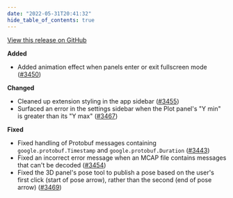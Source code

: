 ```yaml
---
date: "2022-05-31T20:41:32"
hide_table_of_contents: true
---
```

[View this release on GitHub](https://github.com/foxglove/studio/releases/tag/v1.13.0)

**Added**
- Added animation effect when panels enter or exit fullscreen mode ([#3450](https://github.com/foxglove/studio/pull/3450))

**Changed**
- Cleaned up extension styling in the app sidebar ([#3455](https://github.com/foxglove/studio/pull/3455))
- Surfaced an error in the settings sidebar when the Plot panel's "Y min" is greater than its "Y max" ([#3467](https://github.com/foxglove/studio/pull/3467))

**Fixed**
- Fixed handling of Protobuf messages containing `google.protobuf.Timestamp` and `google.protobuf.Duration` ([#3443](https://github.com/foxglove/studio/pull/3443))
- Fixed an incorrect error message when an MCAP file contains messages that can't be decoded ([#3454](https://github.com/foxglove/studio/pull/3454))
- Fixed the 3D panel's pose tool to publish a pose based on the user's first click (start of pose arrow), rather than the second (end of pose arrow) ([#3469](https://github.com/foxglove/studio/pull/3469))